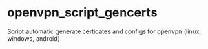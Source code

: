 # openvpn_script_gencerts
Script automatic generate certicates and configs for openvpn (linux, windows, android)

